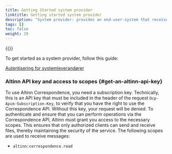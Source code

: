 ```yaml
---
title: Getting Started system provider
linktitle: Getting started system provider
description: "System provider: provides an end-user-system that receives and stores Altinn messages via machine-to-machine integration."
tags: []
toc: false
weight: 20
---
```


{{<children />}}

To get started as a system provider, follow this guide:

[Autentisering for systemleverandører](https://docs.altinn.studio/authentication/guides/systemvendor/systemauthentication-for-systemproviders/)

### Altinn API key and access to scopes {#get-an-altinn-api-key}
To use Altinn Correspondence, you need a subscription key. Technically, this is an API key that must be included in the header of the request `Ocp-Apim-Subscription-Key`, to verify that you have the right to use the Correspondence API. Without this key, your request will be denied.
To authenticate and ensure that you can perform operations via the Correspondence API, Altinn must grant you access to the necessary scopes. This ensures that only authorized clients can send and receive files, thereby maintaining the security of the service. The following scopes are used to receive messages:
- `altinn:correspondence.read`